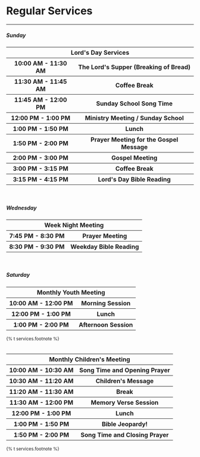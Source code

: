 <h1 class="text-center">Regular Services</h1>

<hr class="dark">

<h5 class="text-center">Sunday</h5>

<table class="table table-sm table-text">
    <thead align="center">
        <th colspan="2">Lord's Day Services</th>
    </thead>
    <tbody>
        <tr>
            <th class="w-50">10:00 AM - 11:30 AM</th>
            <th class="w-50">The Lord's Supper (Breaking of Bread)</th>
        </tr>
        <tr>
            <th class="w-50">11:30 AM - 11:45 AM</th>
            <th class="w-50">Coffee Break</th>
        </tr>
        <tr>
            <th class="w-50">11:45 AM - 12:00 PM</th>
            <th class="w-50">Sunday School Song Time</th>
        </tr>
        <tr>
            <th class="w-50">12:00 PM - 1:00 PM</th>
            <th class="w-50">Ministry Meeting / Sunday School</th>
        </tr>
        <tr>
            <th class="w-50">1:00 PM - 1:50 PM</th>
            <th class="w-50">Lunch</th>
        </tr>
        <tr>
            <th class="w-50">1:50 PM - 2:00 PM</th>
            <th class="w-50">Prayer Meeting for the Gospel Message</th>
        </tr>
        <tr>
            <th class="w-50">2:00 PM - 3:00 PM</th>
            <th class="w-50">Gospel Meeting</th>
        </tr>
        <tr>
            <th class="w-50">3:00 PM - 3:15 PM</th>
            <th class="w-50">Coffee Break</th>
        </tr>
        <tr>
            <th class="w-50">3:15 PM - 4:15 PM</th>
            <th class="w-50">Lord's Day Bible Reading</th>
        </tr>
    </tbody>
</table>

<br>

<h5 class="text-center">Wednesday</h5>

<table class="table table-sm table-text">
    <thead align="center">
        <th colspan="2">Week Night Meeting</th>
    </thead>
    <tbody>
        <tr>
            <th class="w-50">7:45 PM - 8:30 PM</th>
            <th class="w-50">Prayer Meeting</th>
        </tr>
        <tr>
            <th class="w-50">8:30 PM - 9:30 PM</th>
            <th class="w-50">Weekday Bible Reading</th>
        </tr>
    </tbody>
</table>

<br>

<h5 class="text-center">Saturday</h5>

<table class="table table-sm table-text">
    <thead align="center">
        <th colspan="2">Monthly Youth Meeting</th>
    </thead>
    <tbody>
        <tr>
            <th class="w-50">10:00 AM - 12:00 PM</th>
            <th class="w-50">Morning Session</th>
        </tr>
        <tr>
            <th class="w-50">12:00 PM - 1:00 PM</th>
            <th class="w-50">Lunch</th>
        </tr>
        <tr>
            <th class="w-50">1:00 PM - 2:00 PM</th>
            <th class="w-50">Afternoon Session</th>
        </tr>
    </tbody>
</table>
<div class="text-center"><small>{% t services.footnote %}</small></div>

<br>

<table class="table table-sm table-text">
    <thead align="center">
        <th colspan="2">Monthly Children's Meeting</th>
    </thead>
    <tbody>
        <tr>
            <th class="w-50">10:00 AM - 10:30 AM</th>
            <th class="w-50">Song Time and Opening Prayer</th>
        </tr>
        <tr>
            <th class="w-50">10:30 AM - 11:20 AM</th>
            <th class="w-50">Children's Message</th>
        </tr>
        <tr>
            <th class="w-50">11:20 AM - 11:30 AM</th>
            <th class="w-50">Break</th>
        </tr>
        <tr>
            <th class="w-50">11:30 AM - 12:00 PM</th>
            <th class="w-50">Memory Verse Session</th>
        </tr>
        <tr>
            <th class="w-50">12:00 PM - 1:00 PM</th>
            <th class="w-50">Lunch</th>
        </tr>
        <tr>
            <th class="w-50">1:00 PM - 1:50 PM</th>
            <th class="w-50">Bible Jeopardy!</th>
        </tr>
        <tr>
            <th class="w-50">1:50 PM - 2:00 PM</th>
            <th class="w-50">Song Time and Closing Prayer</th>
        </tr>
    </tbody>
</table>
<div class="text-center"><small>{% t services.footnote %}</small></div>
